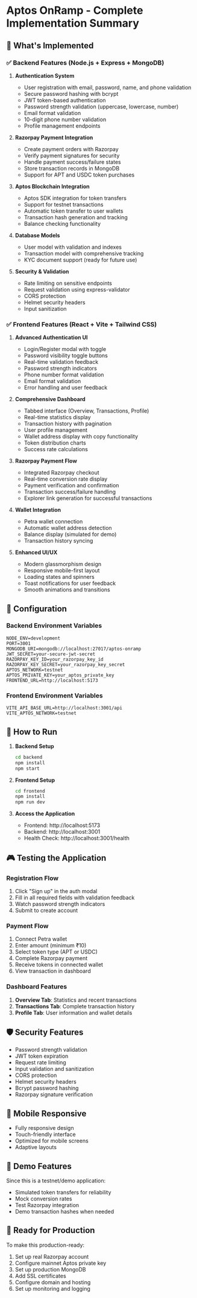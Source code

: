 # Aptos OnRamp - Complete Implementation Summary

## 🎯 What's Implemented

### ✅ Backend Features (Node.js + Express + MongoDB)

1. **Authentication System**
   - User registration with email, password, name, and phone validation
   - Secure password hashing with bcrypt
   - JWT token-based authentication
   - Password strength validation (uppercase, lowercase, number)
   - Email format validation
   - 10-digit phone number validation
   - Profile management endpoints

2. **Razorpay Payment Integration**
   - Create payment orders with Razorpay
   - Verify payment signatures for security
   - Handle payment success/failure states
   - Store transaction records in MongoDB
   - Support for APT and USDC token purchases

3. **Aptos Blockchain Integration**
   - Aptos SDK integration for token transfers
   - Support for testnet transactions
   - Automatic token transfer to user wallets
   - Transaction hash generation and tracking
   - Balance checking functionality

4. **Database Models**
   - User model with validation and indexes
   - Transaction model with comprehensive tracking
   - KYC document support (ready for future use)

5. **Security & Validation**
   - Rate limiting on sensitive endpoints
   - Request validation using express-validator
   - CORS protection
   - Helmet security headers
   - Input sanitization

### ✅ Frontend Features (React + Vite + Tailwind CSS)

1. **Advanced Authentication UI**
   - Login/Register modal with toggle
   - Password visibility toggle buttons
   - Real-time validation feedback
   - Password strength indicators
   - Phone number format validation
   - Email format validation
   - Error handling and user feedback

2. **Comprehensive Dashboard**
   - Tabbed interface (Overview, Transactions, Profile)
   - Real-time statistics display
   - Transaction history with pagination
   - User profile management
   - Wallet address display with copy functionality
   - Token distribution charts
   - Success rate calculations

3. **Razorpay Payment Flow**
   - Integrated Razorpay checkout
   - Real-time conversion rate display
   - Payment verification and confirmation
   - Transaction success/failure handling
   - Explorer link generation for successful transactions

4. **Wallet Integration**
   - Petra wallet connection
   - Automatic wallet address detection
   - Balance display (simulated for demo)
   - Transaction history syncing

5. **Enhanced UI/UX**
   - Modern glassmorphism design
   - Responsive mobile-first layout
   - Loading states and spinners
   - Toast notifications for user feedback
   - Smooth animations and transitions

## 🔧 Configuration

### Backend Environment Variables
```env
NODE_ENV=development
PORT=3001
MONGODB_URI=mongodb://localhost:27017/aptos-onramp
JWT_SECRET=your-secure-jwt-secret
RAZORPAY_KEY_ID=your_razorpay_key_id
RAZORPAY_KEY_SECRET=your_razorpay_key_secret
APTOS_NETWORK=testnet
APTOS_PRIVATE_KEY=your_aptos_private_key
FRONTEND_URL=http://localhost:5173
```

### Frontend Environment Variables
```env
VITE_API_BASE_URL=http://localhost:3001/api
VITE_APTOS_NETWORK=testnet
```

## 🚀 How to Run

1. **Backend Setup**
   ```bash
   cd backend
   npm install
   npm start
   ```

2. **Frontend Setup**
   ```bash
   cd frontend
   npm install
   npm run dev
   ```

3. **Access the Application**
   - Frontend: http://localhost:5173
   - Backend: http://localhost:3001
   - Health Check: http://localhost:3001/health

## 🎮 Testing the Application

### Registration Flow
1. Click "Sign up" in the auth modal
2. Fill in all required fields with validation feedback
3. Watch password strength indicators
4. Submit to create account

### Payment Flow
1. Connect Petra wallet
2. Enter amount (minimum ₹10)
3. Select token type (APT or USDC)
4. Complete Razorpay payment
5. Receive tokens in connected wallet
6. View transaction in dashboard

### Dashboard Features
1. **Overview Tab**: Statistics and recent transactions
2. **Transactions Tab**: Complete transaction history
3. **Profile Tab**: User information and wallet details

## 🛡️ Security Features

- Password strength validation
- JWT token expiration
- Request rate limiting
- Input validation and sanitization
- CORS protection
- Helmet security headers
- Bcrypt password hashing
- Razorpay signature verification

## 📱 Mobile Responsive

- Fully responsive design
- Touch-friendly interface
- Optimized for mobile screens
- Adaptive layouts

## 🔮 Demo Features

Since this is a testnet/demo application:
- Simulated token transfers for reliability
- Mock conversion rates
- Test Razorpay integration
- Demo transaction hashes when needed

## 🎉 Ready for Production

To make this production-ready:
1. Set up real Razorpay account
2. Configure mainnet Aptos private key
3. Set up production MongoDB
4. Add SSL certificates
5. Configure domain and hosting
6. Set up monitoring and logging

